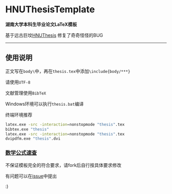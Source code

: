 # HNUThesisTemplate

**湖南大学本科生毕业论文LaTeX模板**

基于远古巨坟[HNUThesis](http://hnuthesis.googlecode.com/)
修复了奇奇怪怪的BUG

---

## 使用说明

正文写在`body\`中，再在`thesis.tex`中添加`\include{body/***}`

请使用`UTF-8`

文献管理使用`BibTeX`

Windows环境可以执行`thesis.bat`编译

终端环境推荐

```bash
latex.exe -src -interaction=nonstopmode "thesis".tex
bibtex.exe "thesis"
latex.exe -src -interaction=nonstopmode "thesis".tex
dvipdfm.exe "thesis".dvi
```

### [数学公式速查](http://cateaf.com/2016/08/31/latex-math-symbols-cheetsheet/)

不保证模板完全的符合要求，请fork后自行按具体要求修改

有问题可以在[issue](https://github.com/leaf-hsiao/HNUThesisTemplate/issues)中提出

:)

